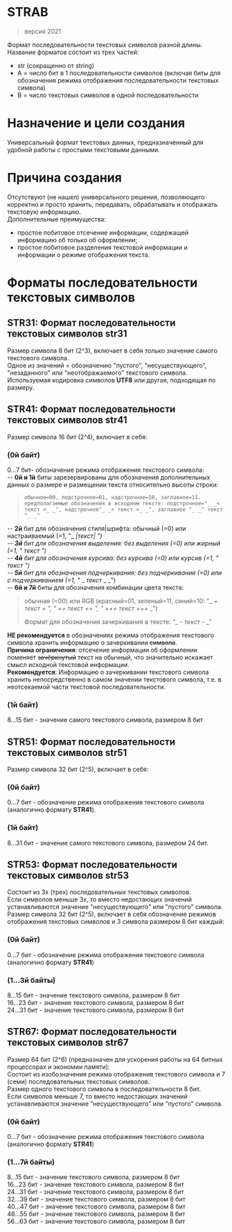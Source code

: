# STRAB   
> версия 2021   
>       
Формат последовательности текстовых символов разной длины. Название форматов состоит из трех частей:
- str (сокращенно от string)
- A = число бит в 1 последовательности символов (включая биты для обозначения режима отображения последовательности текстовых символа)
- B = число текстовых символов в одной последовательности    

# Назначение и цели создания      
Универсальный формат текстовых данных, предназначенный для удобной работы с простыми текстовыми данными.   

# Причина создания   
Отсутствуют (не нашел) универсального решения, позволяющего корректно и просто хранить, передавать, обрабатывать и отображать текстовую информацию.   
Дополнительные преимущества:
- простое побитовое отсечение информации, содержащей информацию об только об оформлении;
- простое побитовое разделения текстовой информации и информации о режиме отображения текста. 

# Форматы последовательности текстовых символов
## STR31: Формат последовательности текстовых символов str31   
Размер символа 8 бит (2^3), включает в себя только значение самого текстового символа.   
Одное из значений = обозначению "пустого", "несуществующего", "незаданного" или "неотображаемого" текстового символа.   
Используемая кодировка символов **UTF8** или другая, подходящая по размеру.   

## STR41: Формат последовательности текстовых символов str41   
Размер символа 16 бит (2^4), включает в себя:   
### (0й байт)   
0...7 бит- обозначение режима отображения текстового символа:   
-- **0й и 1й** биты зарезервированы для обозначения дополнительных данных о размере и размещении текста относительно высоты строки:   
>     обычное=00, подстрочное=01, надстрочное=10, заглавное=11.   
>     предполагаемые обозначения в исходном тексте: подстрочное="_ _< текст <_ _", надстрочное"_ _> текст >_ _", заглавное "_ _^ текст ^_ _"   
>    
-- **2й** бит для обозначения стиля|шрифта:              обычный (=0) или настраиваемый (=1, "_ _|текст|_ _")   
-- **3й** бит для обозначения выделения:                 без выделения (=0) или жирный (=1, "_ _текст_ _")   
-- **4й** бит для обозначения курсива:                   без курсива (=0) или курсив (=1, "_ _*текст*_ _")   
-- **5й** бит для обозначения подчеркивания:    без подчеркивания (=0) или с подчеркиванием (=1, "_ _ _текст_ _ _")   
-- **6й и 7й** биты для обозначения комбинации цвета текста:   
> обычная (=00) или RGB (красный=01, зеленый=11, синий=10: "_ _+ текст +_ _", "_ _++ текст ++_ _", "_ _+++ текст +++_ _")   
> 
> Формат для обозначения зачеркивания в тексте: "_ _- текст -_ _"  
> 
**НЕ рекомендуется** в обозначениях режима отображения текстового символа хранить информацию о зачеркивании ~~символа~~.   
**Причина ограничения**: отсечение информации об оформлении поменяет ~~зачёркнутый~~ текст на обычный, что значительно искажает смысл исходной текстовой информации.   
**Рекомендуется**: Информацию о зачеркивании текстового символа хранить непосредственно в самом значении текстового символа, т.е. в неотсекаемой части текстовой последовательности.   

### (1й байт)
8...15 бит - значение самого текстового символа, размером 8 бит   

## STR51: Формат последовательности текстовых символов str51   
Размер символа 32 бит (2^5), включает в себя:   
### (0й байт)
0...7 бит   - обозначение режима отображения текстового символа (аналогично формату **STR41**).   
### (1й байт)
8...31 бит  - значение самого текстового символа, размером 24 бит.   

## STR53: Формат последовательности текстовых символов str53   
Состоит из 3х (трех) последовательных текстовых символов.   
Если символов меньше 3х, то вместо недостающих значений устанавливаются значение "несуществующего" или "пустого" символа.   
Размер символа 32 бит (2^5), включает в себя обозначение режимов отображения текстовых символов и 3 символа размером 8 бит каждый:   
### (0й байт)
0...7 бит   - обозначение режима отображения текстового символа (аналогично формату **STR41**)   
### (1...3й байты)
8...15 бит  - значение текстового символа, размером 8 бит   
16...23 бит - значение текстового символа, размером 8 бит   
24...31 бит - значение текстового символа, размером 8 бит   

## STR67: Формат последовательности текстовых символов str67   
Размер 64 бит (2^6) (предназначен для ускорения работы на 64 битных процессорах и экономии памяти):   
Состоит из изобозначения режима отображения текстового символа и 7 (семи) последовательных текстовых символов.   
Размер одного текстового символа в последовательности 8 бит.   
Если символов меньше 7, то вместо недостающих значений устанавливаются значение "несуществующего" или "пустого" символа.   
   
### (0й байт)
0...7 бит   - обозначение режима отображения текстового символа (аналогично формату **STR41**)   
### (1...7й байты)
8...15 бит  - значение текстового символа, размером 8 бит   
16...23 бит - значение текстового символа, размером 8 бит   
24...31 бит - значение текстового символа, размером 8 бит   
32...39 бит - значение текстового символа, размером 8 бит   
40...47 бит - значение текстового символа, размером 8 бит   
48...55 бит - значение текстового символа, размером 8 бит   
56...63 бит - значение текстового символа, размером 8 бит   
